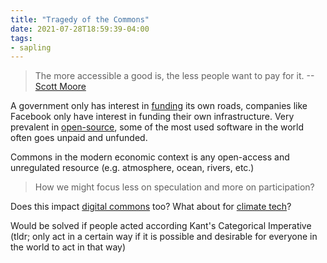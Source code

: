 ```yaml
---
title: "Tragedy of the Commons"
date: 2021-07-28T18:59:39-04:00
tags:
- sapling
---
```



> The more accessible a good is, the less people want to pay for it. --[Scott Moore](https://scott.mirror.xyz/7nKKV4x17rVkZL9_C0vVL3Vax2rv1H1ciigleEgBAOw?utm_source=pocket_mylist)

A government only has interest in [funding](thoughts/funding.md) its own roads, companies like Facebook only have interest in funding their own infrastructure. Very prevalent in [open-source](posts/paid-open-source.md), some of the most used software in the world often goes unpaid and unfunded.

Commons in the modern economic context is any open-access and unregulated resource (e.g. atmosphere, ocean, rivers, etc.)

> How we might focus less on speculation and more on participation?

Does this impact [digital commons](thoughts/digital%20commons.md) too? What about for [climate tech](thoughts/climate%20tech.md)?

Would be solved if people acted according Kant's Categorical Imperative (tldr; only act in a certain way if it is possible and desirable for everyone in the world to act in that way)
